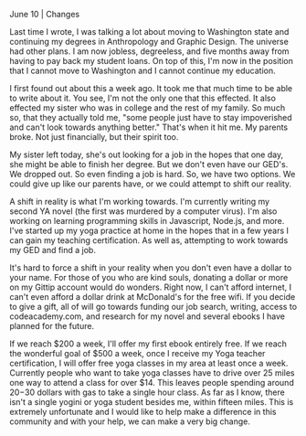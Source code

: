 June 10 | Changes


Last time I wrote, I was talking a lot about moving to Washington state and continuing my degrees in Anthropology and Graphic Design. The universe had other plans. I am now jobless, degreeless, and five months away from having to pay back my student loans. On top of this, I'm now in the position that I cannot move to Washington and I cannot continue my education.

I first found out about this a week ago. It took me that much time to be able to write about it. You see, I'm not the only one that this effected. It also effected my sister who was in college and the rest of my family. So much so, that they actually told me, "some people just have to stay impoverished and can't look towards anything better." That's when it hit me. My parents broke. Not just financially, but their spirit too.

My sister left today, she's out looking for a job in the hopes that one day, she might be able to finish her degree. But we don't even have our GED's. We dropped out. So even finding a job is hard. So, we have two options. We could give up like our parents have, or we could attempt to shift our reality.

A shift in reality is what I'm working towards. I'm currently writing my second YA novel (the first was murdered by a computer virus). I'm also working on learning programming skills in Javascript, Node.js, and more. I've started up my yoga practice at home in the hopes that in a few years I can gain my teaching certification. As well as, attempting to work towards my GED and find a job.

It's hard to force a shift in your reality when you don't even have a dollar to your name. For those of you who are kind souls, donating a dollar or more on my Gittip account would do wonders. Right now, I can't afford internet, I can't even afford a dollar drink at McDonald's for the free wifi. If you decide to give a gift, all of will go towards funding our job search, writing, access to codeacademy.com, and research for my novel and several ebooks I have planned for the future.

If we reach $200 a week, I'll offer my first ebook entirely free. If we reach the wonderful goal of $500 a week, once I receive my Yoga teacher certification, I will offer free yoga classes in my area at least once a week. Currently people who want to take yoga classes have to drive over 25 miles one way to attend a class for over $14. This leaves people spending around $20-$30 dollars with gas to take a single hour class. As far as I know, there isn't a single yogini or yoga student besides me, within fifteen miles. This is extremely unfortunate and I would like to help make a difference in this community and with your help, we can make a very big change. 